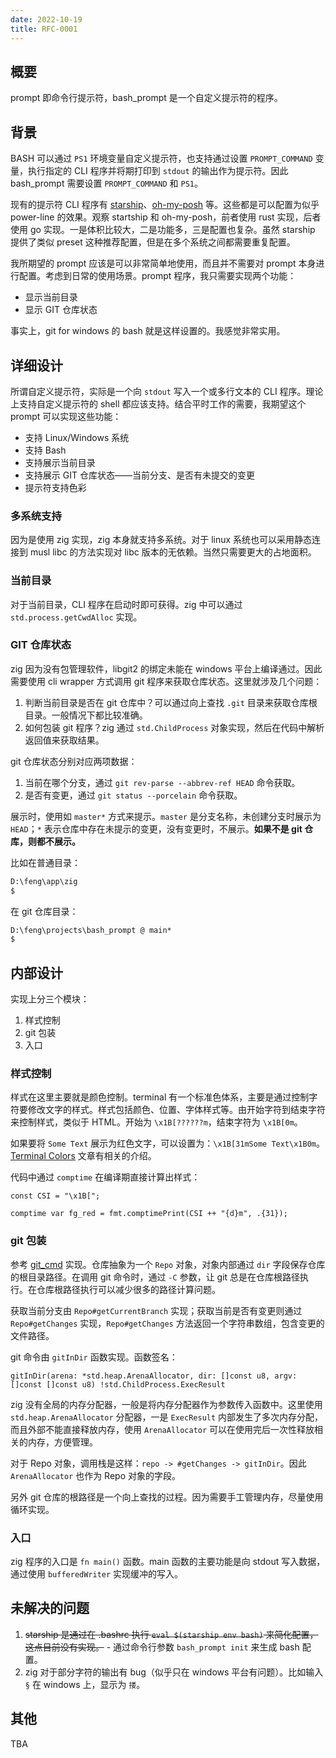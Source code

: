 ```yaml
---
date: 2022-10-19
title: RFC-0001
---
```


## 概要

prompt 即命令行提示符，bash_prompt 是一个自定义提示符的程序。

## 背景

BASH 可以通过 `PS1` 环境变量自定义提示符，也支持通过设置 `PROMPT_COMMAND` 变量，执行指定的 CLI 程序并将期打印到 `stdout` 的输出作为提示符。因此 bash_prompt 需要设置 `PROMPT_COMMAND` 和 `PS1`。

现有的提示符 CLI 程序有 [starship]、[oh-my-posh] 等。这些都是可以配置为似乎 power-line 的效果。观察 startship 和 oh-my-posh，前者使用 rust 实现，后者使用 go 实现。一是体积比较大，二是功能多，三是配置也复杂。虽然 starship 提供了类似 preset 这种推荐配置，但是在多个系统之间都需要重复配置。

我所期望的 prompt 应该是可以非常简单地使用，而且并不需要对 prompt 本身进行配置。考虑到日常的使用场景。prompt 程序，我只需要实现两个功能：

- 显示当前目录
- 显示 GIT 仓库状态

事实上，git for windows 的 bash 就是这样设置的。我感觉非常实用。

[oh-my-posh]: https://github.com/jandedobbeleer/oh-my-posh
[starship]: https://github.com/starship/starship

## 详细设计

所谓自定义提示符，实际是一个向 `stdout` 写入一个或多行文本的 CLI 程序。理论上支持自定义提示符的 shell 都应该支持。结合平时工作的需要，我期望这个 prompt 可以实现这些功能：

- 支持 Linux/Windows 系统
- 支持 Bash
- 支持展示当前目录
- 支持展示 GIT 仓库状态——当前分支、是否有未提交的变更
- 提示符支持色彩

### 多系统支持

因为是使用 zig 实现，zig 本身就支持多系统。对于 linux 系统也可以采用静态连接到 musl libc 的方法实现对 libc 版本的无依赖。当然只需要更大的占地面积。

### 当前目录

对于当前目录，CLI 程序在启动时即可获得。zig 中可以通过 `std.process.getCwdAlloc` 实现。

### GIT 仓库状态

zig 因为没有包管理软件，libgit2 的绑定未能在 windows 平台上编译通过。因此需要使用 cli wrapper 方式调用 git 程序来获取仓库状态。这里就涉及几个问题：

1. 判断当前目录是否在 git 仓库中？可以通过向上查找 `.git` 目录来获取仓库根目录。一般情况下都比较准确。
2. 如何包装 git 程序？zig 通过 `std.ChildProcess` 对象实现，然后在代码中解析返回值来获取结果。

git 仓库状态分别对应两项数据：

1. 当前在哪个分支，通过 `git rev-parse --abbrev-ref HEAD` 命令获取。
2. 是否有变更，通过 `git status --porcelain` 命令获取。

展示时，使用如 `master*` 方式来提示。`master` 是分支名称，未创建分支时展示为 `HEAD`；`*` 表示仓库中存在未提示的变更，没有变更时，不展示。__如果不是 git 仓库，则都不展示。__

比如在普通目录：

```cmd
D:\feng\app\zig
$
```

在 git 仓库目录：

```cmd
D:\feng\projects\bash_prompt @ main*
$
```

## 内部设计

实现上分三个模块：

1. 样式控制
2. git 包装
3. 入口

### 样式控制

样式在这里主要就是颜色控制。terminal 有一个标准色体系，主要是通过控制字符要修改文字的样式。样式包括颜色、位置、字体样式等。由开始字符到结束字符来控制样式，类似于 HTML。开始为 `\x1B[??????m`，结束字符为 `\x1B[0m`。

如果要将 `Some Text` 展示为红色文字，可以设置为：`\x1B[31mSome Text\x1B0m`。[Terminal Colors] 文章有相关的介绍。

[Terminal Colors]: https://chrisyeh96.github.io/2020/03/28/terminal-colors.html

代码中通过 `comptime` 在编译期直接计算出样式：

```zig
const CSI = "\x1B[";

comptime var fg_red = fmt.comptimePrint(CSI ++ "{d}m", .{31});
```

### git 包装

参考 [git_cmd] 实现。仓库抽象为一个 `Repo` 对象，对象内部通过 `dir` 字段保存仓库的根目录路径。在调用 git 命令时，通过 `-C` 参数，让 git 总是在仓库根路径执行。在仓库根路径执行可以减少很多的路径计算问题。

获取当前分支由 `Repo#getCurrentBranch` 实现；获取当前是否有变更则通过 `Repo#getChanges` 实现，`Repo#getChanges` 方法返回一个字符串数组，包含变更的文件路径。

git 命令由 `gitInDir` 函数实现。函数签名：

```zig
gitInDir(arena: *std.heap.ArenaAllocator, dir: []const u8, argv: []const []const u8) !std.ChildProcess.ExecResult
```

zig 没有全局的内存分配器，一般是将内存分配器作为参数传入函数中。这里使用 `std.heap.ArenaAllocator` 分配器，一是 `ExecResult` 内部发生了多次内存分配，而且外部不能直接释放内存，使用 `ArenaAllocator` 可以在使用完后一次性释放相关的内存，方便管理。

对于 Repo 对象，调用栈是这样：`repo -> #getChanges -> gitInDir`。因此 `ArenaAllocator` 也作为 Repo 对象的字段。

另外 git 仓库的根路径是一个向上查找的过程。因为需要手工管理内存，尽量使用循环实现。

[git_cmd]: https://github.com/MarcoIeni/release-plz/tree/main/crates/git_cmd

### 入口

zig 程序的入口是 `fn main()` 函数。main 函数的主要功能是向 stdout 写入数据，通过使用 `bufferedWriter` 实现缓冲的写入。

## 未解决的问题

1. ~~starship 是通过在 .bashrc 执行 `eval $(starship env bash)` 来简化配置，这点目前没有实现。~~ - 通过命令行参数 `bash_prompt init` 来生成 bash 配置。
2. zig 对于部分字符的输出有 bug（似乎只在 windows 平台有问题）。比如输入 `§` 在 windows 上，显示为 `搂`。

## 其他

TBA
